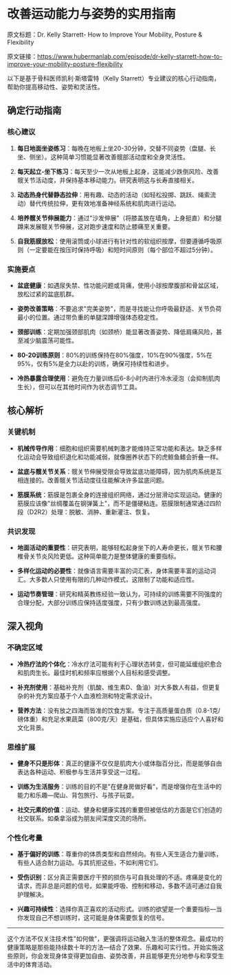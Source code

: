 # 改善运动能力与姿势的实用指南

原文标题：Dr. Kelly Starrett- How to Improve Your Mobility, Posture & Flexibility

原文链接：https://www.hubermanlab.com/episode/dr-kelly-starrett-how-to-improve-your-mobility-posture-flexibility

<YouTube videoId="8N7mdkrXgbc" />

以下是基于骨科医师凯利·斯塔雷特（Kelly Starrett）专业建议的核心行动指南，帮助你提高移动性、姿势和灵活性。

## 确定行动指南

### 核心建议
1. **每日地面坐姿练习**：每晚在地板上坐20-30分钟，交替不同姿势（盘腿、长坐、侧坐）。这种简单习惯能显著改善髋部活动度和全身灵活性。

2. **每天起立-坐下练习**：每天至少一次从地板上起身，这能减少跌倒风险、改善髋关节活动度，并保持基本移动能力。研究表明这与长寿直接相关。

3. **动态热身代替静态拉伸**：用有趣、动态的活动（如轻松投掷、跳跃、绳索流动）替代传统拉伸，更有效地准备神经系统和肌肉进行运动。

4. **培养髋关节伸展能力**：通过"沙发伸展"（将膝盖放在墙角，上身挺直）和分腿蹲来发展髋关节伸展，这对跑步速度和防止膝痛至关重要。

5. **自我筋膜放松**：使用滚筒或小球进行有针对性的软组织按摩，但要遵循呼吸原则（一定要能在按压时保持呼吸）和短时间原则（每个部位不超过5分钟）。

### 实施要点
- **盆底健康**：如遇尿失禁、性功能问题或背痛，使用小球按摩腹部和骨盆区域，放松过紧的盆底肌群。

- **姿势改善策略**：不要追求"完美姿势"，而是寻找能让你呼吸最舒适、关节负荷最小的位置。通过带负重的单腿深蹲增强体态稳定性。

- **颈部训练**：定期加强颈部肌肉（如颈桥）能显著改善姿势、降低肩痛风险，甚至减少脑震荡可能性。

- **80-20训练原则**：80%的训练保持在80%强度，10%在90%强度，5%在95%，仅有5%是全力以赴的训练，确保可持续性和进步。

- **冷热暴露合理使用**：避免在力量训练后6-8小时内进行冷水浸泡（会抑制肌肉生长），但可以在其他时间作为状态调节工具。

## 核心解析

### 关键机制
- **机械传导作用**：细胞和组织需要机械刺激才能维持正常功能和表达。缺乏多样化运动会导致组织退化和功能减弱，就像圈养状态下的虎鲸鱼鳍会折叠一样。

- **盆底与髋关节关系**：髋关节伸展受限会导致盆底功能障碍，因为肌肉系统是互相连接的。改善髋关节活动度往往能解决许多盆底问题。

- **筋膜系统**：筋膜是包裹全身的连接组织网络，通过分层滑动实现运动。健康的筋膜应该像"丝绸覆盖在钢弹簧上"，而不是僵硬粘连。筋膜限制通常通过四阶段（D2R2）处理：脱敏、消肿、重新灌注、恢复。

### 共识发现
- **地面活动的重要性**：研究表明，能够轻松起身坐下的人寿命更长，髋关节和腰椎骨关节炎风险更低。这种简单能力是整体健康的重要指标。

- **多样化运动的必要性**：就像语言需要丰富的词汇表，身体需要丰富的运动词汇。大多数人只使用有限的几种动作模式，这限制了功能和适应性。

- **运动节奏管理**：研究和精英教练经验一致认为，可持续的训练需要不同强度的合理分配，大部分训练应保持适度强度，只有少数训练达到最高强度。

## 深入视角

### 不确定区域
- **冷热疗法的个体化**：冷水疗法可能有利于心理状态转变，但可能延缓组织愈合和肌肉生长。最佳时机和频率应根据个人目标和感受调整。

- **补充剂使用**：基础补充剂（肌酸、维生素D、鱼油）对大多数人有益，但更复杂的补充方案应基于个人血液检测和特定需求设计。

- **营养方法**：没有放之四海而皆准的饮食方案。专注于高质量蛋白质（0.8-1克/磅体重）和充足水果蔬菜（800克/天）是基础，但具体实施应适应个人喜好和文化背景。

### 思维扩展
- **健身不只是形体**：真正的健康不仅仅是肌肉大小或体脂百分比，而是能够自由表达各种运动、积极参与生活并享受这一过程。

- **训练为生活服务**：训练的目的不是"在健身房做好看"，而是增强你在生活中的能力和乐趣—爬山、背包旅行、与孩子玩耍。

- **社交元素的价值**：运动、健身和健康实践的重要但被低估的方面是它们创造的社交联系。如桑拿浴成为朋友间深度交流的场所。

### 个性化考量
- **基于偏好的训练**：尊重你的体质类型和自然倾向。有些人天生适合力量训练，有些人适合耐力运动。与其抗拒这些，不如利用它们。

- **受伤识别**：区分真正需要医疗干预的损伤与可自我处理的不适。疼痛是变化的请求，而非总是问题的信号。如果能呼吸、控制和移动，多数不适可通过自我护理解决。

- **兴趣可持续性**：选择你真正喜欢的活动形式。训练的欲望是一个重要指标—当你发现自己不想训练时，这可能是身体需要恢复的信号。

---

这个方法不仅关注技术性"如何做"，更强调将运动融入生活的整体观念。最成功的健康策略是那些能持续数十年的方法—结合了效果、乐趣和可实行性。开始实施这些原则，你会发现身体变得更加自由、姿势改善，并且能够更充分地参与和享受生活中的体育活动。
